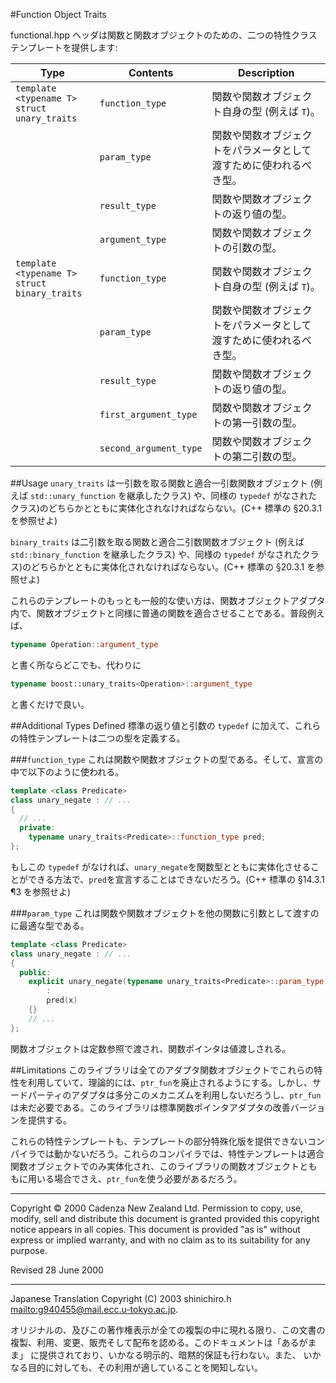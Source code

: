 #Function Object Traits

functional.hpp ヘッダは関数と関数オブジェクトのための、二つの特性クラステンプレートを提供します:

| Type | Contents | Description |
|------|----------|-------------|
| `template <typename T>`<br/> `struct unary_traits` | `function_type` | 関数や関数オブジェクト自身の型 (例えば `T`)。 |
| | `param_type`    | 関数や関数オブジェクトをパラメータとして渡すために使われるべき型。 |
| | `result_type`   | 関数や関数オブジェクトの返り値の型。 |
| | `argument_type` | 関数や関数オブジェクトの引数の型。 |
| `template <typename T>`<br/> `struct binary_traits` | `function_type` | 関数や関数オブジェクト自身の型 (例えば `T`)。 |
| | `param_type`  | 関数や関数オブジェクトをパラメータとして渡すために使われるべき型。 |
| | `result_type` | 関数や関数オブジェクトの返り値の型。 |
| | `first_argument_type`  | 関数や関数オブジェクトの第一引数の型。 |
| | `second_argument_type` | 関数や関数オブジェクトの第二引数の型。 |


##Usage
`unary_traits` は一引数を取る関数と適合一引数関数オブジェクト (例えば `std::unary_function` を継承したクラス) や、同様の `typedef` がなされたクラス)のどちらかとともに実体化されなければならない。(C++ 標準の §20.3.1 を参照せよ)

`binary_traits` は二引数を取る関数と適合二引数関数オブジェクト (例えば `std::binary_function` を継承したクラス) や、同様の `typedef` がなされたクラス)のどちらかとともに実体化されなければならない。(C++ 標準の §20.3.1 を参照せよ)

これらのテンプレートのもっとも一般的な使い方は、関数オブジェクトアダプタ内で、関数オブジェクトと同様に普通の関数を適合させることである。普段例えば、

```cpp
typename Operation::argument_type
```

と書く所ならどこでも、代わりに

```cpp
typename boost::unary_traits<Operation>::argument_type
```

と書くだけで良い。


##Additional Types Defined
標準の返り値と引数の `typedef` に加えて、これらの特性テンプレートは二つの型を定義する。


###`function_type`
これは関数や関数オブジェクトの型である。そして、宣言の中で以下のように使われる。

```cpp
template <class Predicate>
class unary_negate : // ...
{
  // ...
  private:
    typename unary_traits<Predicate>::function_type pred;
};
```

もしこの `typedef` がなければ、`unary_negate`を関数型とともに実体化させることができる方法で、`pred`を宣言することはできないだろう。(C++ 標準の §14.3.1 ¶3 を参照せよ)


###`param_type`
これは関数や関数オブジェクトを他の関数に引数として渡すのに最適な型である。

```cpp
template <class Predicate>
class unary_negate : // ...
{
  public:
    explicit unary_negate(typename unary_traits<Predicate>::param_type x)
        :
        pred(x)
    {}
    // ...
};
```

関数オブジェクトは定数参照で渡され、関数ポインタは値渡しされる。


##Limitations
このライブラリは全てのアダプタ関数オブジェクトでこれらの特性を利用していて、理論的には、`ptr_fun`を廃止されるようにする。しかし、サードパーティのアダプタは多分このメカニズムを利用しないだろうし、`ptr_fun`は未だ必要である。このライブラリは標準関数ポインタアダプタの改善バージョンを提供する。

これらの特性テンプレートも、テンプレートの部分特殊化版を提供できないコンパイラでは動かないだろう。これらのコンパイラでは、特性テンプレートは適合関数オブジェクトでのみ実体化され、このライブラリの関数オブジェクトとももに用いる場合でさえ、`ptr_fun`を使う必要があるだろう。


***
Copyright © 2000 Cadenza New Zealand Ltd. Permission to copy, use, modify, sell and distribute this document is granted provided this copyright notice appears in all copies. This document is provided "as is" without express or implied warranty, and with no claim as to its suitability for any purpose.

Revised 28 June 2000

***
Japanese Translation Copyright (C) 2003 shinichiro.h <mailto:g940455@mail.ecc.u-tokyo.ac.jp>.

オリジナルの、及びこの著作権表示が全ての複製の中に現れる限り、この文書の 複製、利用、変更、販売そして配布を認める。このドキュメントは「あるがまま」 に提供されており、いかなる明示的、暗黙的保証も行わない。また、 いかなる目的に対しても、その利用が適していることを関知しない。

